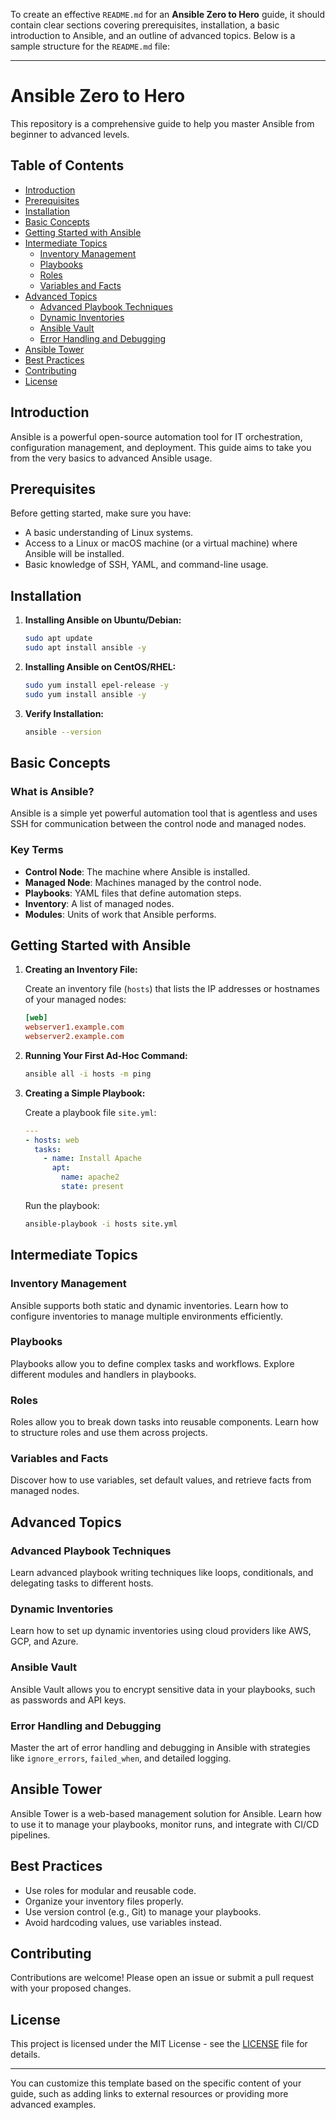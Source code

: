 To create an effective `README.md` for an **Ansible Zero to Hero** guide, it should contain clear sections covering prerequisites, installation, a basic introduction to Ansible, and an outline of advanced topics. Below is a sample structure for the `README.md` file:

---

# Ansible Zero to Hero

This repository is a comprehensive guide to help you master Ansible from beginner to advanced levels.

## Table of Contents
- [Introduction](#introduction)
- [Prerequisites](#prerequisites)
- [Installation](#installation)
- [Basic Concepts](#basic-concepts)
- [Getting Started with Ansible](#getting-started-with-ansible)
- [Intermediate Topics](#intermediate-topics)
  - [Inventory Management](#inventory-management)
  - [Playbooks](#playbooks)
  - [Roles](#roles)
  - [Variables and Facts](#variables-and-facts)
- [Advanced Topics](#advanced-topics)
  - [Advanced Playbook Techniques](#advanced-playbook-techniques)
  - [Dynamic Inventories](#dynamic-inventories)
  - [Ansible Vault](#ansible-vault)
  - [Error Handling and Debugging](#error-handling-and-debugging)
- [Ansible Tower](#ansible-tower)
- [Best Practices](#best-practices)
- [Contributing](#contributing)
- [License](#license)

## Introduction
Ansible is a powerful open-source automation tool for IT orchestration, configuration management, and deployment. This guide aims to take you from the very basics to advanced Ansible usage.

## Prerequisites
Before getting started, make sure you have:
- A basic understanding of Linux systems.
- Access to a Linux or macOS machine (or a virtual machine) where Ansible will be installed.
- Basic knowledge of SSH, YAML, and command-line usage.

## Installation

1. **Installing Ansible on Ubuntu/Debian:**

   ```bash
   sudo apt update
   sudo apt install ansible -y
   ```

2. **Installing Ansible on CentOS/RHEL:**

   ```bash
   sudo yum install epel-release -y
   sudo yum install ansible -y
   ```

3. **Verify Installation:**

   ```bash
   ansible --version
   ```

## Basic Concepts

### What is Ansible?
Ansible is a simple yet powerful automation tool that is agentless and uses SSH for communication between the control node and managed nodes.

### Key Terms
- **Control Node**: The machine where Ansible is installed.
- **Managed Node**: Machines managed by the control node.
- **Playbooks**: YAML files that define automation steps.
- **Inventory**: A list of managed nodes.
- **Modules**: Units of work that Ansible performs.

## Getting Started with Ansible

1. **Creating an Inventory File:**

   Create an inventory file (`hosts`) that lists the IP addresses or hostnames of your managed nodes:

   ```ini
   [web]
   webserver1.example.com
   webserver2.example.com
   ```

2. **Running Your First Ad-Hoc Command:**

   ```bash
   ansible all -i hosts -m ping
   ```

3. **Creating a Simple Playbook:**

   Create a playbook file `site.yml`:

   ```yaml
   ---
   - hosts: web
     tasks:
       - name: Install Apache
         apt:
           name: apache2
           state: present
   ```

   Run the playbook:

   ```bash
   ansible-playbook -i hosts site.yml
   ```

## Intermediate Topics

### Inventory Management
Ansible supports both static and dynamic inventories. Learn how to configure inventories to manage multiple environments efficiently.

### Playbooks
Playbooks allow you to define complex tasks and workflows. Explore different modules and handlers in playbooks.

### Roles
Roles allow you to break down tasks into reusable components. Learn how to structure roles and use them across projects.

### Variables and Facts
Discover how to use variables, set default values, and retrieve facts from managed nodes.

## Advanced Topics

### Advanced Playbook Techniques
Learn advanced playbook writing techniques like loops, conditionals, and delegating tasks to different hosts.

### Dynamic Inventories
Learn how to set up dynamic inventories using cloud providers like AWS, GCP, and Azure.

### Ansible Vault
Ansible Vault allows you to encrypt sensitive data in your playbooks, such as passwords and API keys.

### Error Handling and Debugging
Master the art of error handling and debugging in Ansible with strategies like `ignore_errors`, `failed_when`, and detailed logging.

## Ansible Tower
Ansible Tower is a web-based management solution for Ansible. Learn how to use it to manage your playbooks, monitor runs, and integrate with CI/CD pipelines.

## Best Practices
- Use roles for modular and reusable code.
- Organize your inventory files properly.
- Use version control (e.g., Git) to manage your playbooks.
- Avoid hardcoding values, use variables instead.

## Contributing
Contributions are welcome! Please open an issue or submit a pull request with your proposed changes.

## License
This project is licensed under the MIT License - see the [LICENSE](LICENSE) file for details.

---

You can customize this template based on the specific content of your guide, such as adding links to external resources or providing more advanced examples.
